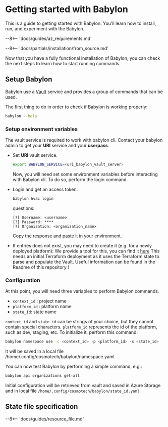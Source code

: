# Getting started with Babylon

This is a guide to getting started with Babylon. You'll learn how to install, run, and experiment with the Babylon.

--8<-- 'docs/guides/az_requirements.md'

--8<-- 'docs/partials/installation/from_source.md'

Now that you have a fully functional installation of Babylon, you can check the next steps to learn how to start running commands.

## Setup Babylon


Babylon use a [Vault](https://www.vaultproject.io/) service and provides a group of commands that can be used.

The first thing to do in order to check if Babylon is working properly:
```bash
babylon --help
```

### Setup environment variables

The vault service is required to work with babylon cli.
Contact your babylon admin to get your **URI** service and your **userpass**.

* Set **URI** vault service.
  ```bash
  export BABYLON_SERVICE=<uri_babylon_vault_server>
  ```

  Now, you will need set some environment variables before interacting with Babylon cli.
  To do so, perform the login command.

* Login and get an access token.  
  ```bash
  babylon hvac login
  ```
  questions: 
  ```text
  [?] Username: <username>
  [?] Password: ****
  [?] Organization: <organization_name>
  ```
  Copy the response and paste it in your environment.

* If entries does not exist, you may need to create it (e.g. for a newly deployed platform):
  We provide a tool for this, you can find it [here](https://github.com/Cosmo-Tech/backend-tf-state-to-vault)
  This needs an initial Terraform deployment as it uses the Terraform state to parse and populate the Vault.
  Useful information can be found in the Readme of this repository !

### Configuration

At this point, you will need three variables to perform Babylon commands.

  - `context_id` : project name
  - `platform_id` : platform name
  - `state_id`: state name

`context_id` and `state_id` can be strings of your choice,
but they cannot contain special characters. `platform_id` represents the id of the platform, such as dev, staging, etc.
To initialize it, perform this command:
  ```bash
  babylon namespace use -c <context_id> -p <platform_id> -s <state_id>
  ```

It will be saved in a local file /home/.config/cosmotech/babylon/namespace.yaml

You can now test Babylon by performing a simple command, e.g.:
  ```bash
  babylon api organizations get-all
  ```
Initial configuration will be retrieved from vault and saved in Azure Storage
and in local file `/home/.config/cosmotech/babylon/state_id.yaml`


## State file specification

--8<-- 'docs/guides/resource_file.md'
